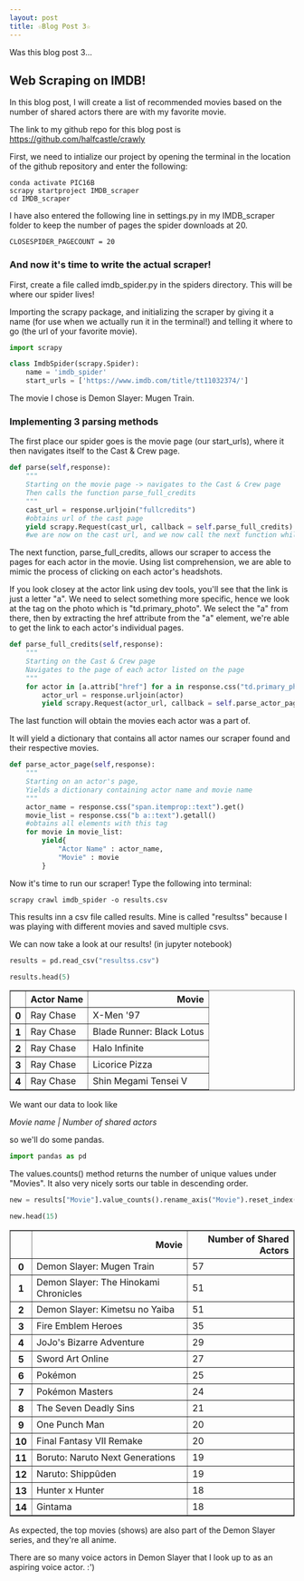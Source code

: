 ```yaml
---
layout: post
title: ☆Blog Post 3☆
---
```


Was this blog post 3...

## Web Scraping on IMDB! ##

In this blog post, I will create a list of recommended movies based on the number of shared actors there are with my favorite movie.

The link to my github repo for this blog post is https://github.com/halfcastle/crawly

First, we need to intialize our project by opening the terminal in the location of the github repository and enter the following:

```console
conda activate PIC16B
scrapy startproject IMDB_scraper
cd IMDB_scraper

```

I have also entered the following line in settings.py in my IMDB_scraper folder to keep the number of pages the spider downloads at 20.

```
CLOSESPIDER_PAGECOUNT = 20
```

### And now it's time to write the actual scraper!

First, create a file called imdb_spider.py in the spiders directory. This will be where our spider lives!

Importing the scrapy package, and initializing the scraper by giving it a name (for use when we actually run it in the terminal!) and telling it where to go (the url of your favorite movie).


```python
import scrapy

class ImdbSpider(scrapy.Spider):
    name = 'imdb_spider'
    start_urls = ['https://www.imdb.com/title/tt11032374/']
```

The movie I chose is Demon Slayer: Mugen Train. 

### Implementing 3 parsing methods

The first place our spider goes is the movie page (our start_urls), where it then navigates itself to the Cast & Crew page.


```python
def parse(self,response):
    """
    Starting on the movie page -> navigates to the Cast & Crew page
    Then calls the function parse_full_credits
    """
    cast_url = response.urljoin("fullcredits")
    #obtains url of the cast page
    yield scrapy.Request(cast_url, callback = self.parse_full_credits)
    #we are now on the cast url, and we now call the next function while on this page
```

The next function, parse_full_credits, allows our scraper to access the pages for each actor in the movie. Using list comprehension, we are able to mimic the process of clicking on each actor's headshots.

If you look closey at the actor link using dev tools, you'll see that the link is just a letter "a". We need to select something more specific, hence we look at the tag on the photo which is "td.primary_photo". We select the "a" from there, then by extracting the href attribute from the "a" element, we're able to get the link to each actor's individual pages. 


```python
def parse_full_credits(self,response):
    """
    Starting on the Cast & Crew page
    Navigates to the page of each actor listed on the page
    """
    for actor in [a.attrib["href"] for a in response.css("td.primary_photo a")]:
        actor_url = response.urljoin(actor)
        yield scrapy.Request(actor_url, callback = self.parse_actor_page)
```

The last function will obtain the movies each actor was a part of. 

It will yield a dictionary that contains all actor names our scraper found and their respective movies.


```python
def parse_actor_page(self,response):
    """
    Starting on an actor's page,
    Yields a dictionary containing actor name and movie name
    """
    actor_name = response.css("span.itemprop::text").get()
    movie_list = response.css("b a::text").getall()
    #obtains all elements with this tag
    for movie in movie_list:
        yield{
            "Actor Name" : actor_name,
            "Movie" : movie
        }
```

Now it's time to run our scraper! Type the following into terminal:

```
scrapy crawl imdb_spider -o results.csv

```

This results inn a csv file called results. Mine is called "resultss" because I was playing with different movies and saved multiple csvs.

We can now take a look at our results! (in jupyter notebook)


```python
results = pd.read_csv("resultss.csv")
```


```python
results.head(5)
```




<div>
<style scoped>
    .dataframe tbody tr th:only-of-type {
        vertical-align: middle;
    }

    .dataframe tbody tr th {
        vertical-align: top;
    }

    .dataframe thead th {
        text-align: right;
    }
</style>
<table border="1" class="dataframe">
  <thead>
    <tr style="text-align: right;">
      <th></th>
      <th>Actor Name</th>
      <th>Movie</th>
    </tr>
  </thead>
  <tbody>
    <tr>
      <th>0</th>
      <td>Ray Chase</td>
      <td>X-Men '97</td>
    </tr>
    <tr>
      <th>1</th>
      <td>Ray Chase</td>
      <td>Blade Runner: Black Lotus</td>
    </tr>
    <tr>
      <th>2</th>
      <td>Ray Chase</td>
      <td>Halo Infinite</td>
    </tr>
    <tr>
      <th>3</th>
      <td>Ray Chase</td>
      <td>Licorice Pizza</td>
    </tr>
    <tr>
      <th>4</th>
      <td>Ray Chase</td>
      <td>Shin Megami Tensei V</td>
    </tr>
  </tbody>
</table>
</div>



We want our data to look like

*Movie name | Number of shared actors*

so we'll do some pandas. 


```python
import pandas as pd
```

The values.counts() method returns the number of unique values under "Movies". It also very nicely sorts our table in descending order.


```python
new = results["Movie"].value_counts().rename_axis("Movie").reset_index(name="Number of Shared Actors")
```


```python
new.head(15)
```




<div>
<style scoped>
    .dataframe tbody tr th:only-of-type {
        vertical-align: middle;
    }

    .dataframe tbody tr th {
        vertical-align: top;
    }

    .dataframe thead th {
        text-align: right;
    }
</style>
<table border="1" class="dataframe">
  <thead>
    <tr style="text-align: right;">
      <th></th>
      <th>Movie</th>
      <th>Number of Shared Actors</th>
    </tr>
  </thead>
  <tbody>
    <tr>
      <th>0</th>
      <td>Demon Slayer: Mugen Train</td>
      <td>57</td>
    </tr>
    <tr>
      <th>1</th>
      <td>Demon Slayer: The Hinokami Chronicles</td>
      <td>51</td>
    </tr>
    <tr>
      <th>2</th>
      <td>Demon Slayer: Kimetsu no Yaiba</td>
      <td>51</td>
    </tr>
    <tr>
      <th>3</th>
      <td>Fire Emblem Heroes</td>
      <td>35</td>
    </tr>
    <tr>
      <th>4</th>
      <td>JoJo's Bizarre Adventure</td>
      <td>29</td>
    </tr>
    <tr>
      <th>5</th>
      <td>Sword Art Online</td>
      <td>27</td>
    </tr>
    <tr>
      <th>6</th>
      <td>Pokémon</td>
      <td>25</td>
    </tr>
    <tr>
      <th>7</th>
      <td>Pokémon Masters</td>
      <td>24</td>
    </tr>
    <tr>
      <th>8</th>
      <td>The Seven Deadly Sins</td>
      <td>21</td>
    </tr>
    <tr>
      <th>9</th>
      <td>One Punch Man</td>
      <td>20</td>
    </tr>
    <tr>
      <th>10</th>
      <td>Final Fantasy VII Remake</td>
      <td>20</td>
    </tr>
    <tr>
      <th>11</th>
      <td>Boruto: Naruto Next Generations</td>
      <td>19</td>
    </tr>
    <tr>
      <th>12</th>
      <td>Naruto: Shippûden</td>
      <td>19</td>
    </tr>
    <tr>
      <th>13</th>
      <td>Hunter x Hunter</td>
      <td>18</td>
    </tr>
    <tr>
      <th>14</th>
      <td>Gintama</td>
      <td>18</td>
    </tr>
  </tbody>
</table>
</div>



As expected, the top movies (shows) are also part of the Demon Slayer series, and they're all anime.

There are so many voice actors in Demon Slayer that I look up to as an aspiring voice actor. :') 

